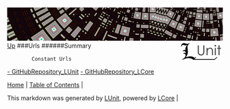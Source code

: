 ![](../Content/LUnit-banner-small.png "")
[<img align="right" src="../Content/LUnit-logo-small.png">](../../README.md)
[Up](../LUnit.md)
###Urls
######Summary

            Constant Urls
            
[ - GitHubRepository_LUnit](Urls_GitHubRepository_LUnit.md)
[ - GitHubRepository_LCore](Urls_GitHubRepository_LCore.md)

[Home](../../README.md) | [Table of Contents](../../TableOfContents.md) | 


This markdown was generated by [LUnit](https://github.com/CodeSingularity/LUnit), powered by [LCore](https://github.com/CodeSingularity/LCore) | 


